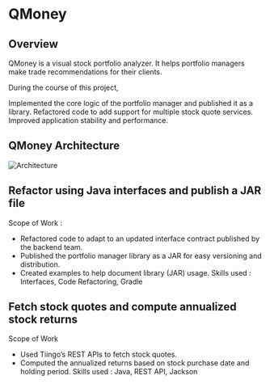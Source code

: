 # QMoney
## Overview
QMoney is a visual stock portfolio analyzer. It helps portfolio managers make trade recommendations for their clients.

During the course of this project,

Implemented the core logic of the portfolio manager and published it as a library.
Refactored code to add support for multiple stock quote services.
Improved application stability and performance.

## QMoney Architecture
 ![Architecture](https://directus.crio.do/assets/c1ecb8f4-e223-4524-9981-b724dae69857?)

## Refactor using Java interfaces and publish a JAR file
Scope of Work :
- Refactored code to adapt to an updated interface contract published by the backend team.
- Published the portfolio manager library as a JAR for easy versioning and distribution.
- Created examples to help document library (JAR) usage.
Skills used :
Interfaces, Code Refactoring, Gradle

## Fetch stock quotes and compute annualized stock returns

Scope of Work
- Used Tiingo’s REST APIs to fetch stock quotes.
- Computed the annualized returns based on stock purchase date and holding period.
Skills used :
Java, REST API, Jackson
